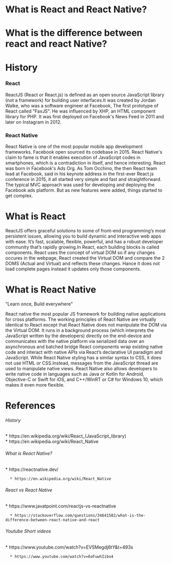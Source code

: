       
<h1> What is React and React Native? </h1>
<h1> What is the difference between react and react Native? </h1>


<h1> History </h1>
<h3> React </h3>
ReactJS (React or React.js) is defined as an open source JavaScript library (not a framework) for building user interfaces.It was created by Jordan Walke, who was a software engineer at Facebook, The first prototype of React called "FaxJS". He was influenced by XHP, an HTML component library for PHP. It was first deployed on Facebook's News Feed in 2011 and later on Instagram in 2012.
<h3> React Native </h3>
React Native is one of the most popular mobile app development frameworks. Facebook open sourced its codebase in 2015. React Native's claim to fame is that it enables execution of JavaScript codes in smartphones, which is a contradiction in itself, and hence interesting.
React was born in Facebook's Ads Org. As Tom Occhino, the then React team lead at Facebook, said in his keynote address in the first-ever React.js conference in 2015, it all started very simple and fast and straightforward. The typical MVC approach was used for developing and deploying the Facebook ads platform. But as new features were added, things started to get complex.


<h1> What is React </h1>
ReactJS offers graceful solutions to some of front-end programming’s most persistent issues, allowing you to build dynamic and interactive web apps with ease. It’s fast, scalable, flexible, powerful, and has a robust developer community that’s rapidly growing.In React, each building blocks is called components. React uses the concept of virtual DOM so if any changes occures in the webpage, React created the Virtual DOM and compare the 2 DOMS (Actual and Virtual) and reflects these changes. Hance it does not load complete pages instead it updates only those components.
<h1> What is React Native </h1>
"Learn once, Build everywhere"

React native the most popular JS framework for building native applications for cross platforms. 
The working principles of React Native are virtually identical to React except that React Native does not manipulate the DOM via the Virtual DOM. It runs in a background process (which interprets the JavaScript written by the developers) directly on the end-device and communicates with the native platform via serialized data over an asynchronous and batched bridge
React components wrap existing native code and interact with native APIs via React’s declarative UI paradigm and JavaScript.
While React Native styling has a similar syntax to CSS, it does not use HTML or CSS.Instead, messages from the JavaScript thread are used to manipulate native views. React Native also allows developers to write native code in languages such as Java or Kotlin for Android, Objective-C or Swift for iOS, and C++/WinRT or C# for Windows 10, which makes it even more flexible. 



<h1> References </h1>
<h6> History </h6>
      * https://en.wikipedia.org/wiki/React_(JavaScript_library)  <br />
      * https://en.wikipedia.org/wiki/React_Native

<h6> What is React Native? </h6>
      * https://reactnative.dev/
      
      * https://en.wikipedia.org/wiki/React_Native



 <h6> React vs React Native </h6>
      * https://www.javatpoint.com/reactjs-vs-reactnative
      
      * https://stackoverflow.com/questions/34641582/what-is-the-difference-between-react-native-and-react


<h6>	Youtube Short videos </h6>
      * https://www.youtube.com/watch?v=EVSMegdj6tY&t=493s
      
      * https://www.youtube.com/watch?v=6oFuwhIibo4


